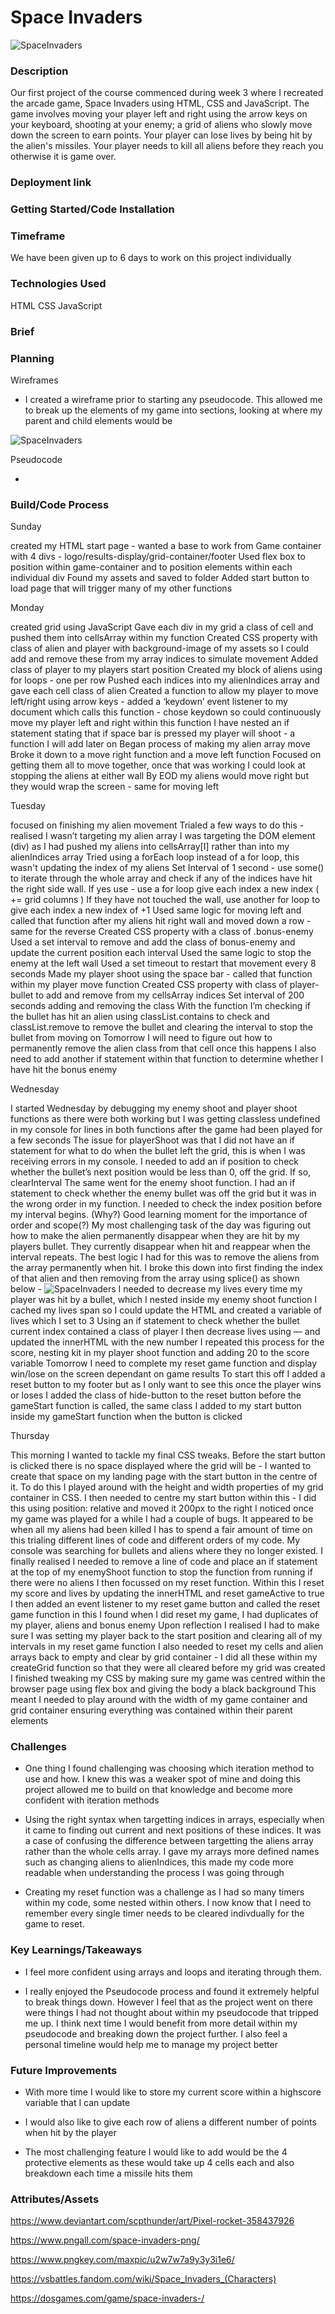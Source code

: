 # Space Invaders

![SpaceInvaders](<Readme images /logo.png>)

### Description

Our first project of the course commenced during week 3 where I recreated the arcade game, Space Invaders using HTML, CSS and JavaScript. The game involves moving your player left and right using the arrow keys on your keyboard, shooting at your enemy; a grid of aliens who slowly move down the screen to earn points. Your player can lose lives by being hit by the alien's missiles. Your player needs to kill all aliens before they reach you otherwise it is game over.

### Deployment link

### Getting Started/Code Installation

### Timeframe

We have been given up to 6 days to work on this project individually

### Technologies Used

HTML
CSS
JavaScript

### Brief

### Planning

Wireframes

- I created a wireframe prior to starting any pseudocode. This allowed me to break up the elements of my game into sections, looking at where my parent and child elements would be

![SpaceInvaders](<Readme images /spaceinvaders-wireframe.png>)

Pseudocode

-

### Build/Code Process

Sunday

created my HTML start page - wanted a base to work from
Game container with 4 divs - logo/results-display/grid-container/footer
Used flex box to position within game-container and to position elements within each individual div
Found my assets and saved to folder
Added start button to load page that will trigger many of my other functions

Monday

created grid using JavaScript
Gave each div in my grid a class of cell and pushed them into cellsArray within my function
Created CSS property with class of alien and player with background-image of my assets so I could add and remove these from my array indices to simulate movement
Added class of player to my players start position
Created my block of aliens using for loops - one per row
Pushed each indices into my alienIndices array and gave each cell class of alien
Created a function to allow my player to move left/right using arrow keys - added a ‘keydown’ event listener to my document which calls this function - chose keydown so could continuously move my player left and right
within this function I have nested an if statement stating that if space bar is pressed my player will shoot - a function I will add later on
Began process of making my alien array move
Broke it down to a move right function and a move left function
Focused on getting them all to move together, once that was working I could look at stopping the aliens at either wall
By EOD my aliens would move right but they would wrap the screen - same for moving left

Tuesday

focused on finishing my alien movement
Trialed a few ways to do this - realised I wasn’t targeting my alien array I was targeting the DOM element (div) as I had pushed my aliens into cellsArray[I] rather than into my alienIndices array
Tried using a forEach loop instead of a for loop, this wasn't updating the index of my aliens
Set Interval of 1 second - use some() to iterate through the whole array and check if any of the indices have hit the right side wall. If yes use - use a for loop give each index a new index ( += grid columns )
If they have not touched the wall, use another for loop to give each index a new index of +1
Used same logic for moving left and called that function after my aliens hit right wall and moved down a row - same for the reverse
Created CSS property with a class of .bonus-enemy
Used a set interval to remove and add the class of bonus-enemy and update the current position each interval
Used the same logic to stop the enemy at the left wall
Used a set timeout to restart that movement every 8 seconds
Made my player shoot using the space bar - called that function within my player move function
Created CSS property with class of player-bullet to add and remove from my cellsArray indices
Set interval of 200 seconds adding and removing the class
With the function I’m checking if the bullet has hit an alien using classList.contains to check and classList.remove to remove the bullet and clearing the interval to stop the bullet from moving on
Tomorrow I will need to figure out how to permanently remove the alien class from that cell once this happens
I also need to add another if statement within that function to determine whether I have hit the bonus enemy

Wednesday

I started Wednesday by debugging my enemy shoot and player shoot functions as there were both working but I was getting classless undefined in my console for lines in both functions after the game had been played for a few seconds
The issue for playerShoot was that I did not have an if statement for what to do when the bullet left the grid, this is when I was receiving errors in my console.
I needed to add an if position to check whether the bullet’s next position would be less than 0, off the grid. If so, clearInterval
The same went for the enemy shoot function. I had an if statement to check whether the enemy bullet was off the grid but it was in the wrong order in my function. I needed to check the index position before my interval begins. (Why?)
Good learning moment for the importance of order and scope(?)
My most challenging task of the day was figuring out how to make the alien permanently disappear when they are hit by my players bullet. They currently disappear when hit and reappear when the interval repeats.
The best logic I had for this was to remove the aliens from the array permanently when hit.
I broke this down into first finding the index of that alien and then removing from the array using splice() as shown below -
![SpaceInvaders](<Readme images /code-block1.png>)
I needed to decrease my lives every time my player was hit by a bullet, which I nested inside my enemy shoot function
I cached my lives span so I could update the HTML and created a variable of lives which I set to 3
Using an if statement to check whether the bullet current index contained a class of player
I then decrease lives using — and updated the innerHTML with the new number
I repeated this process for the score, nesting kit in my player shoot function and adding 20 to the score variable
Tomorrow I need to complete my reset game function and display win/lose on the screen dependant on game results
To start this off I added a reset button to my footer but as I only want to see this once the player wins or loses I added the class of hide-button to the reset button before the gameStart function is called, the same class I added to my start button inside my gameStart function when the button is clicked

Thursday

This morning I wanted to tackle my final CSS tweaks. Before the start button is clicked there is no space displayed where the grid will be - I wanted to create that space on my landing page with the start button in the centre of it.
To do this I played around with the height and width properties of my grid container in CSS.
I then needed to centre my start button within this - I did this using position: relative and moved it 200px to the right
I noticed once my game was played for a while I had a couple of bugs. It appeared to be when all my aliens had been killed
I has to spend a fair amount of time on this trialing different lines of code and different orders of my code.
My console was searching for bullets and aliens where they no longer existed. I finally realised I needed to remove a line of code and place an if statement at the top of my enemyShoot function to stop the function from running if there were no aliens
I then focussed on my reset function.
Within this I reset my score and lives by updating the innerHTML and reset gameActive to true
I then added an event listener to my reset game button and called the reset game function in this
I found when I did reset my game, I had duplicates of my player, aliens and bonus enemy
Upon reflection I realised I had to make sure I was setting my player back to the start position and clearing all of my intervals in my reset game function
I also needed to reset my cells and alien arrays back to empty and clear by grid container - I did all these within my createGrid function so that they were all cleared before my grid was created
I finished tweaking my CSS by making sure my game was centred within the browser page using flex box and giving the body a black background
This meant I needed to play around with the width of my game container and grid container ensuring everything was contained within their parent elements

### Challenges

- One thing I found challenging was choosing which iteration method to use and how. I knew this was a weaker spot of mine and doing this project allowed me to build on that knowledge and become more confident with iteration methods

- Using the right syntax when targetting indices in arrays, especially when it came to finding out current and next positions of these indices. It was a case of confusing the difference between targetting the aliens array rather than the whole cells array. I gave my arrays more defined names such as changing aliens to alienIndices, this made my code more readable when understanding the process I was going through

- Creating my reset function was a challenge as I had so many timers within my code, some nested within others. I now know that I need to remember every single timer needs to be cleared indivdually for the game to reset.

### Key Learnings/Takeaways

- I feel more confident using arrays and loops and iterating through them.

- I really enjoyed the Pseudocode process and found it extremely helpful to break things down. However I feel that as the project went on there were things I had not thought about within my pseudocode that tripped me up. I think next time I would benefit from more detail within my pseudocode and breaking down the project further. I also feel a personal timeline would help me to manage my project better

### Future Improvements

- With more time I would like to store my current score within a highscore variable that I can update

- I would also like to give each row of aliens a different number of points when hit by the player

- The most challenging feature I would like to add would be the 4 protective elements as these would take up 4 cells each and also breakdown each time a missile hits them

### Attributes/Assets

https://www.deviantart.com/scpthunder/art/Pixel-rocket-358437926

https://www.pngall.com/space-invaders-png/

https://www.pngkey.com/maxpic/u2w7w7a9y3y3i1e6/

https://vsbattles.fandom.com/wiki/Space_Invaders_(Characters)

https://dosgames.com/game/space-invaders-/
